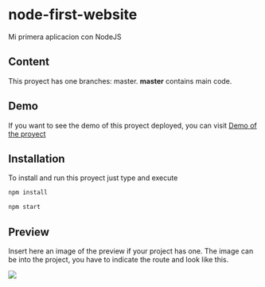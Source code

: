 # node-first-website
Mi primera aplicacion con NodeJS

## Content
This proyect has one branches: master. **master** contains main code. 

## Demo
If you want to see the demo of this proyect deployed, you can visit [Demo of the proyect](https://phreak-node-first-website.herokuapp.com/)


## Installation
To install and run this proyect just type and execute
```bash
npm install
```
```bash
npm start
```

## Preview
Insert here an image of the preview if your project has one. The image can be into the project, you have to indicate the route and look like this.

![](/preview.jpg)


